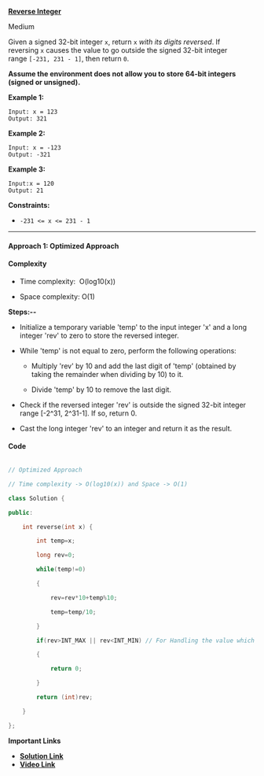 
**[Reverse Integer](https://leetcode.com/problems/reverse-integer/)**

Medium


Given a signed 32-bit integer `x`, return `x` _with its digits reversed_. If reversing `x` causes the value to go outside the signed 32-bit integer range `[-231, 231 - 1]`, then return `0`.

**Assume the environment does not allow you to store 64-bit integers (signed or unsigned).**

**Example 1:**

```
Input: x = 123
Output: 321
```

**Example 2:**

```
Input: x = -123
Output: -321
```

**Example 3:**

```
Input:x = 120
Output: 21
```

**Constraints:**

-   `-231 <= x <= 231 - 1`


***

#### Approach 1: Optimized Approach


#### Complexity

- Time complexity:  O(log10(x))

- Space complexity: O(1)
  

**Steps:--**

- Initialize a temporary variable 'temp' to the input integer 'x' and a long integer 'rev' to zero to store the reversed integer.

- While 'temp' is not equal to zero, perform the following operations:

	- Multiply 'rev' by 10 and add the last digit of 'temp' (obtained by taking the remainder when dividing by 10) to it.

	- Divide 'temp' by 10 to remove the last digit.

  
- Check if the reversed integer 'rev' is outside the signed 32-bit integer range [-2^31, 2^31-1]. If so, return 0.


- Cast the long integer 'rev' to an integer and return it as the result.

  

#### Code

```c++

// Optimized Approach

// Time complexity -> O(log10(x)) and Space -> O(1)

class Solution {

public:

    int reverse(int x) {

        int temp=x;

        long rev=0;

        while(temp!=0)

        {

            rev=rev*10+temp%10;

            temp=temp/10;

        }

        if(rev>INT_MAX || rev<INT_MIN) // For Handling the value which go outside the signed 32-bit integer range [-2^31, 2^31-1]

        {

            return 0;

        }

        return (int)rev;

    }

};

```


**Important Links**
- **[Solution Link](https://leetcode.com/problems/reverse-integer/solutions/3259503/easy-c-solution-optimized-approach-time-complexity-o-log10-x-space-o-1/)**
- **[Video Link](https://youtu.be/0fwrMYPcGQ0)**

